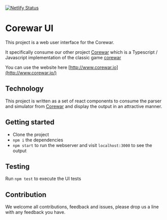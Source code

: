 [![Netlify Status](https://api.netlify.com/api/v1/badges/9b7a33cc-31cd-4578-854c-142a40d98be5/deploy-status)](https://app.netlify.com/sites/fervent-colden-f3a70c/deploys)

# Corewar UI

This project is a web user interface for the Corewar.

It specifically consume our other project [Corewar](https://github.com/gareththegeek/corewar) which is a Typescript / Javascript implementation of the classic game [corewar](https://en.wikipedia.org/wiki/Core_War)

You can use the website here [http://www.corewar.io](http://www.corewar.io/)

## Technology

This project is written as a set of react components to consume the parser and simulator from [Corewar](https://github.com/gareththegeek/corewar) and display the output in an attractive manner.

## Getting started

- Clone the project
- `npm i` the dependencies
- `npm start` to run the webserver and visit `localhost:3000` to see the output

## Testing

Run `npm test` to execute the UI tests

## Contribution

We welcome all contributions, feedback and issues, please drop us a line with any feedback you have.
